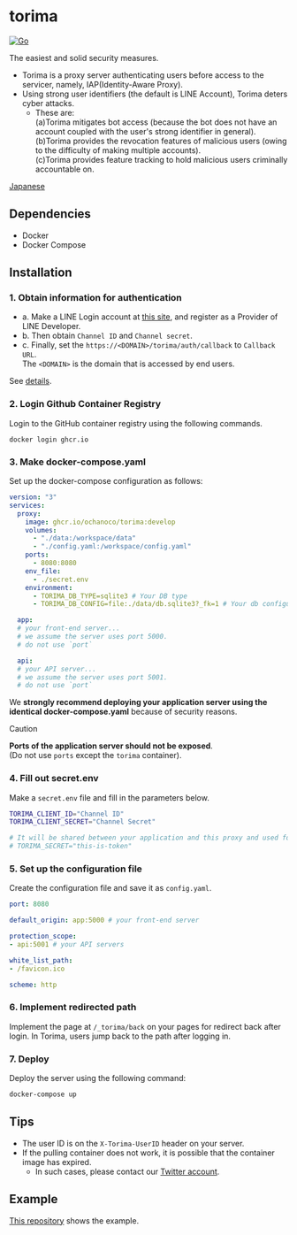 # torima

[![Go](https://github.com/ochanoco/torima/actions/workflows/go.yml/badge.svg)](https://github.com/ochanoco/torima/actions/workflows/go.yml)

The easiest and solid security measures.
- Torima is a proxy server authenticating users before access to the servicer, namely, IAP(Identity-Aware Proxy).
- Using strong user identifiers (the default is LINE Account), Torima deters cyber attacks.
    - These are:   
      (a)Torima mitigates bot access (because the bot does not have an account coupled with the user's strong identifier in general).  
      (b)Torima provides the revocation features of malicious users (owing to the difficulty of making multiple accounts).  
      (c)Torima provides feature tracking to hold malicious users criminally accountable on.  

[Japanese](https://zenn.dev/ochanoco/articles/2a532b79725a41)


## Dependencies

- Docker
- Docker Compose

## Installation
### 1. Obtain information for authentication

- a. Make a LINE Login account at [this site](https://developers.line.biz/console/), and register as a Provider of LINE Developer.
- b. Then obtain `Channel ID` and `Channel secret`.
- c. Finally, set the `https://<DOMAIN>/torima/auth/callback` to `Callback URL`.  
  The `<DOMAIN>` is the domain that is accessed by end users.

See [details](https://developers.line.biz/en/services/line-login/).

### 2. Login Github Container Registry

Login to the GitHub container registry using the following commands.

```
docker login ghcr.io
```

### 3. Make docker-compose.yaml

Set up the docker-compose configuration as follows:

```yaml
version: "3"
services:
  proxy:
    image: ghcr.io/ochanoco/torima:develop
    volumes:
      - "./data:/workspace/data"
      - "./config.yaml:/workspace/config.yaml"
    ports:
      - 8080:8080
    env_file:
      - ./secret.env
    environment:
      - TORIMA_DB_TYPE=sqlite3 # Your DB type
      - TORIMA_DB_CONFIG=file:./data/db.sqlite3?_fk=1 # Your db configuration 

  app:
  # your front-end server...
  # we assume the server uses port 5000.
  # do not use `port`

  api:
  # your API server...
  # we assume the server uses port 5001.
  # do not use `port`
```


We **strongly recommend deploying your application server using the identical docker-compose.yaml** because of security reasons.

> [!CAUTION]
> **Ports of the application server should not be exposed**.  
> (Do not use `ports` except the `torima` container).

### 4. Fill out secret.env

Make a `secret.env` file and fill in the parameters below.

```sh
TORIMA_CLIENT_ID="Channel ID"
TORIMA_CLIENT_SECRET="Channel Secret"

# It will be shared between your application and this proxy and used for authentication.
# TORIMA_SECRET="this-is-token" 
```

### 5. Set up the configuration file

Create the configuration file and save it as `config.yaml`.

```yaml
port: 8080

default_origin: app:5000 # your front-end server

protection_scope: 
- api:5001 # your API servers

white_list_path: 
- /favicon.ico

scheme: http 
```

### 6. Implement redirected path

Implement the page at `/_torima/back` on your pages for redirect back after login.
  In Torima, users jump back to the path after logging in.
  

### 7. Deploy

Deploy the server using the following command:

```sh
docker-compose up
```


## Tips

- The user ID is on the `X-Torima-UserID` header on your server.
- If the pulling container does not work, it is possible that the container image has expired.
  - In such cases, please contact our [Twitter account](https://twitter.com/ochanoco_sec).
  
## Example

[This repository](https://github.com/ochanoco/torima-demo) shows the example.

